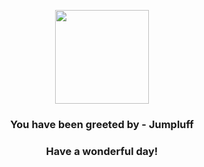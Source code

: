 <p align="center">
    <img src="https://raw.githubusercontent.com/PokeAPI/sprites/master/sprites/pokemon/189.png" width="150" height="150">
</p>
<h3 align="center">You have been greeted by - <b>Jumpluff</b></h3>
<h3 align="center">Have a wonderful day!</h3>
